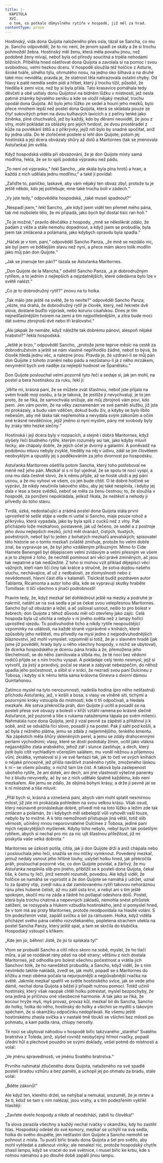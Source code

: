 ```yaml
---
title: |-
  KAPITOLA
  XVI.
  o tom, co potkalo důmyslného rytíře v hospodě, již měl za hrad.
contentType: prose
---
```


  

Hostinský, vida dona Quijota naloženého přes osla, tázal se Sancha, co mu je. Sancho odpověděl, že to nic není, že jenom spadl ze skály a že si trochu pohmoždil žebra. Hostinský měl ženu, která měla povahu jinou, než podobné ženy mívají, neboť byla od přírody soucitná a trpěla nehodami bližních. Přiběhla hned ošetřovat dona Quijota a zavolala si na pomoc i svou svobodnou, velmi hezkou dceru. V hospodě sloužila též holčice z Asturie, široké tváře, silného týlu, ohrnutého nosu, na jedno oko šilhavá a na druhé také moc neviděla; pravda je, že statnost těla nahrazovala ostatní chyby. Od hlavy k patě neměla sedm pídí a hřbet, který ji trochu tížil, působil, že hleděla k zemi více, než by si byla přála. Tato krasavice pomáhala tedy děvčeti a obě ustlaly donu Quijotovi na bídném lůžku v místnosti, jež nesla patrné známky bývalého seníku a kde se uložil nějaký mezkař, trochu opodál dona Quijota. Ač bylo jeho lůžko ze sedel a houní jeho mezků, bylo přece mnohem lepší než postel dona Quijota, která se skládala pouze ze čtyř sukovitých prken na dvou kulhavých lavicích a z peřiny tenké jako žíněnka, plné chuchvalců, jež by každý, kdo by děrami neuviděl, že jsou z vlny, mohl pokládat za oblázky pro jejich tvrdost, ze dvou prostěradel z kůže na povlékání štítů a z přikrývky, jejíž niti bylo by snadné spočítat, aniž by jedna ušla. Do té zlořečené postele si lehl don Quijote; potom jej hostinská a její dcera obvázaly shůry až dolů a Maritornes (tak se jmenovala Astuřanka) jim svítila.

Když hospodská viděla při obvazování, že je don Quijote místy samá modřina, řekla, že se to spíš podobá výprasku než pádu.

„To není od výprasku,“ řekl Sancho, „ale skála byla plna hrotů a hran, a každá z nich udělala jednu modřinu;“ a také jí povídal:

„Zařiďte to, paničko, laskavě, aby vám nějaký ten obvaz zbyl, protože tu je ještě někdo, kdo jej potřebuje; mne také trochu bolí v zádech.“

„Vy jste tedy,“ odpověděla hospodská, „také musel spadnout?“

„Nespadl jsem,“ řekl Sancho, „ale když jsem viděl ten přemet mého pána, tak mě rozbolelo tělo, že mi připadá, jako bych byl dostal tisíc ran holí.“

„To je možné,“ pravilo děvčátko z hospody, „mně se několikrát zdálo, že padám z věže a stále nemohu dopadnout, a když jsem se probudila, byla jsem tak zmlácená a polámaná, jako kdybych opravdu byla spadla.“

„Háček je v tom, paní,“ odpověděl Sancho Panza, „že mně se nezdálo nic, ale byl jsem ve bdělejším stavu než nyní, a přece mám skoro tolik modřin jako můj pán don Quijote.“

„Jak se jmenuje ten pán?“ tázala se Astuřanka Maritornes.

„Don Quijote de la Mancha,“ odvětil Sancho Panza, „a je dobrodružným rytířem, a to jedním z nejlepších a nejzdatnějších, které odedávna bylo lze v světě nalézt.“

„Co je to dobrodružný rytíř?“ znovu na to holka.

„Tak málo jste ještě na světě, že to nevíte?“ odpověděl Sancho Panza; „vězte, má drahá, že dobrodružný rytíř je člověk, který, než řeknete dvě slova, dostane buďto výprask, nebo korunu císařskou. Dnes je tím nejnešťastnějším tvorem na zemi a tím nejpotřebnějším, a zítra bude moci dát svému zbrojnoši dvě nebo tři království.“

„Ale jakpak že nemáte, když náležíte tak dobrému pánovi, alespoň nějaké hrabství?“ řekla hospodská.

„Ještě je brzo,“ odpověděl Sancho, „protože jsme teprve měsíc na cestě za dobrodružstvím a ještě se nám vlastně nepřihodilo žádné, neboť to bývá, že člověk hledá jednu věc, a nalezne jinou. Pravda je, že uzdraví-li se můj pán don Quijote z tohoto zranění nebo pádu a nezůstanu-li já z něho mrzákem, nevyměnil bych své naděje za nejlepší hodnost ve Španělsku.“

Don Quijote poslouchal velmi pozorně tyto řeči a sedaje si, jak jen mohl, na postel a bera hostinskou za ruku, řekl jí:

„Věřte mi, krásná paní, že se můžete zvát šťastnou, neboť jste přijala na svém hradě moji osobu, a ta je taková, že jestliže ji nevychvaluji, je to jen proto, že se říká, že samochvála snižuje, ale můj zbrojnoš vám poví, kdo jsem. Jen vám povím, že na věky zaznamenám ve své paměti službu, již jste mi prokázaly, a budu vám vděčen, dokud budu živ, a kdyby se bylo líbilo nebesům, aby mě láska tak nepřemohla a nevydala svým zákonům a očím oné krásné nevděčnice, jejíž jméno si nyní myslím, pány mé svobody byly by zraky této hezké slečny.“

Hostinská i její dcera byly v rozpacích, a stejně i dobrá Maritornes, když slyšely řeči bludného rytíře, kterým rozuměly asi tak, jako kdyby mluvil řecky; ale chápaly dobře, že jejich účel je dvorný a galantní. A poněvadž na podobnou mluvu nebyly zvyklé, hleděly na něj v údivu, zdál se jim člověkem neobvyklým a opustily jej s poděkováním za jeho dvornost po hospodsku.

Astuřanka Maritornes ošetřila potom Sancha, který toho potřeboval ne méně než jeho pán. Mezkař si s ní byl ujednal, že se spolu té noci vyspí, a ona mu dala čestné slovo, že k němu přijde, až se hosté uloží a její páni usnou, a že mu vyhoví ve všem, co jen bude chtít. O té dobré holčině se vypráví, že nikdy neučinila takového slibu, aby jej také nesplnila, i kdyby jej dala v lese a beze svědků, neboť se měla za ženu čestnou; to, že sloužila v hospodě, za ponížení nepokládala, jelikož říkala, že neštěstí a nehody ji přivedly do toho stavu.

Tvrdá, úzká, nedostačující a zrádná postel dona Quijota stála první uprostřed té sešlé stáje a vedle ní ustlal si Sancho, maje pouze rohož a přikrývku, která vypadala, jako by byla spíš z cucků než z vlny. Pak přicházelo lože mezkařovo, postavené, jak už řečeno, ze sedel a z postroje jeho dvou nejlepších mezků, jichž měl dvanáct, čistých, tlustých, pověstných, neboť byl to jeden z bohatých mezkařů arevalských; spisovatel této historie se o tomto mezkaři zvláště zmiňuje, protože ho velmi dobře znal, ba vypravuje se, že byl jeho vzdáleným příbuzným. Mimo to Cide Hamete Benengeli byl dějepiscem velmi zvídavým a velmi přesným ve všem a je to zřejmé z toho, že nechtěl pominout ani věcí právě zmíněných, ač jsou tak nepatrné a tak nedůležité. Z toho si mohou vzít příklad dějepisci věcí vážných, kteří nám líčí činy tak krátce a stručně, že sotva dojdou našeho sluchu, nechávajíce, ať už z nedbalosti, ze zlomyslnosti nebo z nevědomosti, hlavní část díla v kalamáři. Tisíckrát budiž pozdraven autor Tablanta, Ricamonta a autor toho díla, kde se vypravují skutky hraběte Tomillase: ti líčí všechno s jinačí podrobností!

Pravím tedy, že, když mezkař šel dohlédnout ještě na mezky a podruhé je nakrmil, natáhl se na svá sedla a jal se čekat svou velepřesnou Maritornes. Sancho byl už obvázán a ležel, a ač usiloval usnout, nešlo to pro bolest v žebrech; don Quijote z téhož důvodu měl oči otevřeny jako zajíc. Celá hospoda byla už utichla a nebylo v ní jiného světla než z lampy hořící uprostřed vjezdu. To podivuhodné ticho a nikdy rytíře neopouštějící vzpomínky na události, na každé straně vyprávěné v knihách, které způsobily jeho neštěstí, mu přivedly na mysl jedno z nejpodivuhodnějších bláznovství, jež mohl vymyslet: vzpomněl si totiž, že je v slavném hradě (jak jsme již pověděli, hrady byly u něho všechny hospody, v nichž se ubytoval), že dcerka hospodského je dcerou pána hradu a že, přemožena jeho šlechetností, se do něho zamilovala a slíbila mu, že té noci bez vědomí rodičů přijde se s ním trochu vyspat. A pokládaje celý tento nesmysl, jejž si vytvořil, za jistý a pravdivý, počal se starat a zabývat nebezpečím, do něhož upadla jeho počestnost, a slíbil si v srdci, že nezradí svou paní Dulcineu z Tobosa, i kdyby si k němu lehla sama královna Ginevra s dvorní dámou Quintaňonou.

Zatímco myslel na tyto nerozumnosti, nadešla hodina (pro něho nešťastná) příchodu Astuřanky, jež, v košili a bosa, s vlasy ve vlněné síti, tichými a pozornými kroky vstoupila do místnosti, kde ti tři odpočívali, a hledala mezkaře. Ale sotva překročila práh, don Quijote ji ucítil a posadil se na posteli přese své obvazy a bolesti v kříži vztáhl ramena po krásné slečně Astuřance, jež pozorně a tiše s rukama nataženýma tápala po svém milenci. Nahmatala ruce dona Quijota, jenž ji vzal pevně za zápěstí a přitáhnul ji k sobě, aniž se odvážila říci slovo, posadil ji na postel. Pak jí sáhl pod košili, a ač byla z režného plátna, jemu se zdála z nejjemnějšího, tenkého kmentu.  Na zápěstích měla šňůry skleněných perel, a jemu se zdály drahocennými perlami východními; vlasy, které se dosti podobaly žíním, ucítil jako vlákna nejjasnějšího zlata arabského, jehož zář i slunce zastiňuje, a dech, který jistě bylo cítit vychladlým včerejším salátem, mu voněl něžnou a příjemnou vůní; zkrátka, vymaloval si ji ve své fantazii tak, jak to četl ve svých knihách o nějaké princezně, jež přišla navštívit zraněného rytíře, zmoženého láskou k ní – se všemi půvaby, o nichž tam lze číst. A taková byla zaslepenost ubohého rytíře, že ani dotek, ani dech, ani jiné vlastnosti výtečné panenky ho z bludu nevyvedly, ač by se z nich udělalo špatně každému, kdo není mezkařem. Ale jemu se zdálo, že objímá bohyni krásy; a drže ji pevně jal se k ní milostně a tiše mluvit:

„Přál bych si, krásná a vznešená paní, abych vám mohl splatit nesmírnou milost, již jste mi prokázala pohledem na svou velkou krásu. Však osud, který neúnavně pronásleduje dobré, přivedl mě na toto lůžko a ležím zde tak zmlácen a polámán, že i kdybych měl sebelepší vůli vyhovět vaší touze, nebylo by to možné. A k této nemožnosti přistupuje jiná větší, totiž slib věrnosti, učiněný mnou neporovnatelné Dulcinee z Tobosa, jediné paní mých nejskrytějších myšlenek. Kdyby toho nebylo, nebyl bych tak pošetilým rytířem, abych si nechal pro nic za nic ujít šťastnou příležitost, již mi poskytla vaše velká dobrota.“

Maritornes se úzkostí potila, cítila, jak ji don Quijote drží a aniž chápala nebo i poslouchala jeho řeči, snažila se mu mlčky vymknout. Povedený mezkař, jemuž nedaly usnout jeho hříšné touhy, uslyšel holku hned, jak překročila práh, poslouchal pozorně vše, co don Quijote povídal, a žárlivý, že mu Astuřanka nesplnila slib pro jiného, přiblížil se k posteli dona Quijota, čekal tiše, k čemu ty řeči, jimž nemohl rozumět, povedou. Ale když viděl, že holčice se namáhá se vyprostit a že don Quijote se namáhá ji udržet, uznal to za špatný vtip, zvedl ruku a dal zamilovanému rytíři takovou nehoráznou ránu přes hubené čelisti, až mu zalil ústa krví, a nebyl ani s tím ještě spokojen, skočil mu na záda a řádně ho potlapal odeshora dolů. Postel, která byla trochu chatrná a nepevných základů, nemohla snést přírůstek zatížení, se rozsypala a hlukem vzbudila hostinského, jenž si pomyslel hned, že v tom má asi prsty Maritornes, protože neodpovídala na hlasité volání. S tím podezřením vstal, zapálil svíčku a šel za rámusem. Holka, když viděla přicházet svého pána celého rozvztekaného, popletena strachem utekla na postel Sancha Panzy, který ještě spal, a tam se skrčila do klubíčka. Hospodský vstoupil s křikem:

„Kde jen jsi, běhno! Jistě, že jsi to spískala ty!“

Vtom se probudil Sancho a cítil něco skoro na sobě, myslel, že ho tlačí můra, a jal se rozdávat rány pěstí na obě strany; většinu z nich dostala Maritornes, jež odhodila pro bolest všechnu počestnost a vrátila jich Sanchovi tolik, že ho naneštěstí probudila; a Sancho, když viděl, že s ním nevímkdo takhle nakládá, zvedl se, jak mohl, popadl se s Maritornes do křížku a mezi oběma počala ta nejurputnější a nejpůvabnější rvačka na světě. Jakmile mezkař spatřil ve světle hostinského svíce, jak se vede jeho dámě, nechal dona Quijota a běžel jí přispět nutnou pomocí. Totéž učinil hostinský, který však naopak chtěl holku potrestat, myslel bezpochyby, že ona jediná je příčinou oné všeobecné harmonie. A tak jako se říká, že kocour hryže myš, myš provaz, provaz kůl, mezkař bil do Sancha, Sancho do holky, holka do něho, hostinský do holky a všichni se mydlili s takovým spěchem, že si okamžiku odpočinku nedopřávali. Ke všemu ještě hostinskému zhasla svíčka a v nastalé tmě tloukli se všichni bez milosti po pohmatu, a kam padla rána, chlupy nerostly.

Té noci se ubytoval náhodou v hospodě biřic takzvaného „starého“ Svatého bratrstva z Toleda, jenž, slyšel rovněž neobyčejný hřmot rvačky, popadl úřední hůl a plechové pouzdro se svými doklady, vešel potmě do místnosti a volal:

„Ve jménu spravedlnosti, ve jménu Svatého bratrstva.“

Prvního nahmatal ztlučeného dona Quijota, nataženého na své spadlé posteli bradou vzhůru a bez paměti, a uchopil jej po ohmatu za bradu, stále volal:

„Bděte zákonů!“

Ale když ten, kterého držel, se nehýbal a nemukal, srozuměl, že je mrtev a že ti, kdož se tam s ním nalézají, jsou vrahy, a s tím podezřením vykřikl hlasitěji:

„Zavřete dveře hospody a nikdo ať neodchází, zabili tu člověka!“

Ta slova zarazila všechny a každý nechal rvačky v okamžiku, kdy ho zastihl hlas. Hospodský odešel do své komory, mezkař se uchýlil na svá sedla, holka do svého doupěte, jen nešťastní don Quijote a Sancho nemohli se pohnout z místa. Tu pustil biřic bradu dona Quijota a šel pro světlo, aby mohl vyhledat a zatknout viníky; ale nenalezl nic, protože hospodský chytře zhasil lampu, když se vracel do své světnice, i musel biřic ke krbu, kde s notnou námahou a po dlouhé době zapálil jinou lampu.

